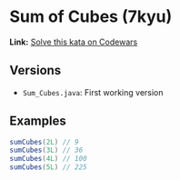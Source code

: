 # Sum of Cubes (7kyu)
**Link:** [Solve this kata on Codewars](https://www.codewars.com/kata/59a8570b570190d313000037)
## Versions
- `Sum_Cubes.java`: First working version

## Examples
```java
sumCubes(2L) // 9  
sumCubes(3L) // 36
sumCubes(4L) // 100
sumCubes(5L) // 225


